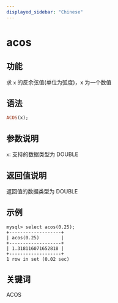 ```yaml
---
displayed_sidebar: "Chinese"
---
```


# acos

## 功能

求 `x` 的反余弦值(单位为弧度)，x 为一个数值

## 语法

```Haskell
ACOS(x);
```

## 参数说明

`x`: 支持的数据类型为 DOUBLE

## 返回值说明

返回值的数据类型为 DOUBLE

## 示例

```Plain Text
mysql> select acos(0.25);
+-------------------+
| acos(0.25)        |
+-------------------+
| 1.318116071652818 |
+-------------------+
1 row in set (0.02 sec)
```

## 关键词

ACOS
